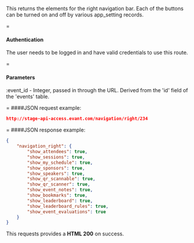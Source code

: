 <!-- --- title: GET /navigation/right/:event_id -->

This returns the elements for the right navigation bar. Each of the buttons can be turned on and off by various app_setting records. 

=
#### Authentication

The user needs to be logged in and have valid credentials to use this route.

=
#### Parameters

:event_id - Integer, passed in through the URL. Derived from the 'id' field of the 'events' table.

=
####JSON request example:
```json
http://stage-api-access.evant.com/navigation/right/234
```

=
####JSON response example:

```json
{
    "navigation_right": {
        "show_attendees": true,
        "show_sessions": true,
        "show_my_schedule": true,
        "show_sponsors": true,
        "show_speakers": true,
        "show_qr_scannable": true,
        "show_qr_scanner": true,
        "show_event_notes": true,
        "show_bookmarks": true,
        "show_leaderboard": true,
        "show_leaderboard_rules": true,
        "show_event_evaluations": true
    }
}
```

This requests provides a <strong>HTML 200</strong> on success.